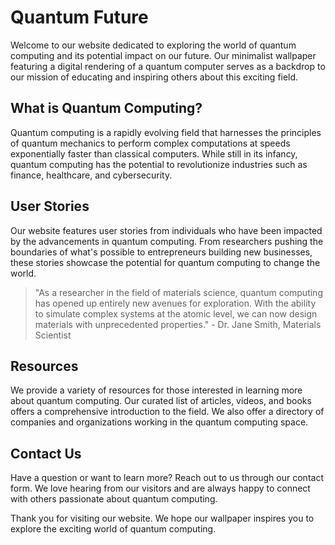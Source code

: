 <!--font:Creepster-->

# Quantum Future

Welcome to our website dedicated to exploring the world of quantum computing and its potential impact on our future. Our minimalist wallpaper featuring a digital rendering of a quantum computer serves as a backdrop to our mission of educating and inspiring others about this exciting field.

## What is Quantum Computing?

Quantum computing is a rapidly evolving field that harnesses the principles of quantum mechanics to perform complex computations at speeds exponentially faster than classical computers. While still in its infancy, quantum computing has the potential to revolutionize industries such as finance, healthcare, and cybersecurity.

## User Stories

Our website features user stories from individuals who have been impacted by the advancements in quantum computing. From researchers pushing the boundaries of what's possible to entrepreneurs building new businesses, these stories showcase the potential for quantum computing to change the world.

> "As a researcher in the field of materials science, quantum computing has opened up entirely new avenues for exploration. With the ability to simulate complex systems at the atomic level, we can now design materials with unprecedented properties." - Dr. Jane Smith, Materials Scientist

## Resources

We provide a variety of resources for those interested in learning more about quantum computing. Our curated list of articles, videos, and books offers a comprehensive introduction to the field. We also offer a directory of companies and organizations working in the quantum computing space.

## Contact Us

Have a question or want to learn more? Reach out to us through our contact form. We love hearing from our visitors and are always happy to connect with others passionate about quantum computing.

Thank you for visiting our website. We hope our wallpaper inspires you to explore the exciting world of quantum computing.

<!--

Write me content for website with wallpaper which alt text is:

"A wallpaper featuring a digital rendering of a quantum computer, with a minimalist color scheme and geometric lines."

The name/title of the page should not be 1:1 copy of the alt text but rather a real content of the website which is using this wallpaper.

- Use markdown format 
- Start with heading
- Heading should be short and concise
- The content should look like a real website 
- The website should not be about the wallpaper, wallpaper is just a related background
- Heading should be contain work "wallpaper" or "background"
- Include real sections like references, contact, user stories, etc. use things relevant to the page purpose.
- Feel free to use structure like headings, bullets, numbering, blockquotes, paragraphs, horizontal lines, etc.
- You can use formatting like bold or _italic_
- You can include UTF-8 emojis
- Links should be only #hash anchors (and you can refer to the document itself)
- Do not include images


---


# Quantum Computing: Advancing Technology for the Future

Welcome to our website dedicated to exploring the world of quantum computing and its potential impact on our future. Our minimalist wallpaper featuring a digital rendering of a quantum computer serves as a backdrop to our mission of educating and inspiring others about this exciting field.

## What is Quantum Computing?

Quantum computing is a rapidly evolving field that harnesses the principles of quantum mechanics to perform complex computations at speeds exponentially faster than classical computers. While still in its infancy, quantum computing has the potential to revolutionize industries such as finance, healthcare, and cybersecurity.

## User Stories

Our website features user stories from individuals who have been impacted by the advancements in quantum computing. From researchers pushing the boundaries of what's possible to entrepreneurs building new businesses, these stories showcase the potential for quantum computing to change the world.

> "As a researcher in the field of materials science, quantum computing has opened up entirely new avenues for exploration. With the ability to simulate complex systems at the atomic level, we can now design materials with unprecedented properties." - Dr. Jane Smith, Materials Scientist

## Resources

We provide a variety of resources for those interested in learning more about quantum computing. Our curated list of articles, videos, and books offers a comprehensive introduction to the field. We also offer a directory of companies and organizations working in the quantum computing space.

## Contact Us

Have a question or want to learn more? Reach out to us through our contact form. We love hearing from our visitors and are always happy to connect with others passionate about quantum computing.

Thank you for visiting our website. We hope our wallpaper inspires you to explore the exciting world of quantum computing.

-->
